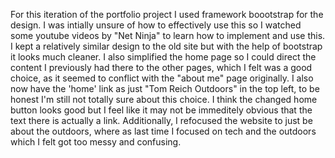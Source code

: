For this iteration of the portfolio project I used framework boootstrap for the design. I was intially unsure of how to effectively use this so I watched some youtube videos by "Net Ninja" to learn how to implement and use this. I kept a relatively similar design to the old site but with the help of bootstrap it looks much cleaner. I also simplified the home page so I could direct the content I previously had there to the other pages, which I felt was a good choice, as it seemed to conflict with the "about me" page originally. I also now have the 'home' link as just "Tom Reich Outdoors" in the top left, to be honest I'm still not totally sure about this choice. I think the changed home button looks good but I feel like it may not be immeditely obvious that the text there is actually a link. Additionally, I refocused the website to just be about the outdoors, where as last time I focused on tech and the outdoors which I felt got too messy and confusing. 